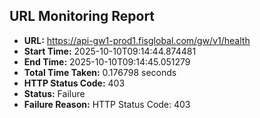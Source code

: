 ## URL Monitoring Report

- **URL:** https://api-gw1-prod1.fisglobal.com/gw/v1/health
- **Start Time:** 2025-10-10T09:14:44.874481
- **End Time:** 2025-10-10T09:14:45.051279
- **Total Time Taken:** 0.176798 seconds
- **HTTP Status Code:** 403
- **Status:** Failure
- **Failure Reason:** HTTP Status Code: 403
